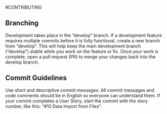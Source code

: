 #CONTRIBUTING
## Branching
Development takes place in the “develop” branch. 
If a development feature requires multiple commits before it is fully functional, create a new branch from “develop”. This will help keep the main development branch (“develop”) stable while you work on the feature or fix. Once your work is complete, open a pull request (PR) to merge your changes back into the develop branch.


## Commit Guidelines
Use short and descriptive commit messages.
All commit messages and code comments should be in English so everyone can understand them.
If your commit completes a User Story, start the commit with the story number, like this: “#10 Data Import from Files”.